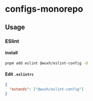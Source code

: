 # configs-monorepo

## Usage

### ESlint

#### install

```bash
pnpm add eslint @wuxh/eslint-config -D
```

#### Edit `.eslintrc`

```json
{
  "extends": ["@wuxh/eslint-config"]
}
```

